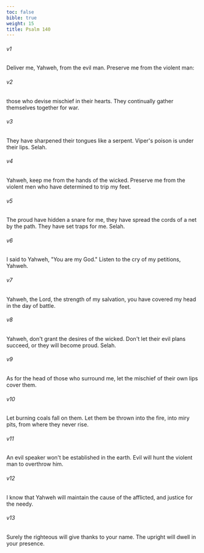 ```yaml
---
toc: false
bible: true
weight: 15
title: Psalm 140
---
```




###### v1 
Deliver me, Yahweh, from the evil man. Preserve me from the violent man: 

###### v2 
those who devise mischief in their hearts. They continually gather themselves together for war. 

###### v3 
They have sharpened their tongues like a serpent. Viper's poison is under their lips. Selah. 

###### v4 
Yahweh, keep me from the hands of the wicked. Preserve me from the violent men who have determined to trip my feet. 

###### v5 
The proud have hidden a snare for me, they have spread the cords of a net by the path. They have set traps for me. Selah. 

###### v6 
I said to Yahweh, "You are my God." Listen to the cry of my petitions, Yahweh. 

###### v7 
Yahweh, the Lord, the strength of my salvation, you have covered my head in the day of battle. 

###### v8 
Yahweh, don't grant the desires of the wicked. Don't let their evil plans succeed, or they will become proud. Selah. 

###### v9 
As for the head of those who surround me, let the mischief of their own lips cover them. 

###### v10 
Let burning coals fall on them. Let them be thrown into the fire, into miry pits, from where they never rise. 

###### v11 
An evil speaker won't be established in the earth. Evil will hunt the violent man to overthrow him. 

###### v12 
I know that Yahweh will maintain the cause of the afflicted, and justice for the needy. 

###### v13 
Surely the righteous will give thanks to your name. The upright will dwell in your presence.
